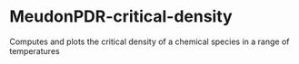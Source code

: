 # MeudonPDR-critical-density
Computes and plots the critical density of a chemical species in a range of temperatures
